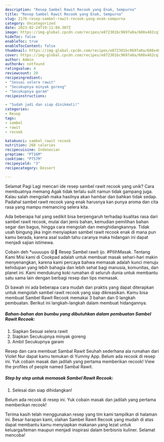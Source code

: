 ```yaml
---
description: "Resep Sambel Rawit Recook yang Enak, Sempurna"
title: "Resep Sambel Rawit Recook yang Enak, Sempurna"
slug: 2176-resep-sambel-rawit-recook-yang-enak-sempurna
category: Uncategorized
date: 2023-02-24T19:11:04.307Z
image: https://img-global.cpcdn.com/recipes/e872301bc9697a0a/680x482cq70/sambel-rawit-recook-foto-resep-utama.jpg
hideToc: false
enableToc: true
enableTocContent: false
thumbnail: https://img-global.cpcdn.com/recipes/e872301bc9697a0a/680x482cq70/sambel-rawit-recook-foto-resep-utama.jpg
cover: https://img-global.cpcdn.com/recipes/e872301bc9697a0a/680x482cq70/sambel-rawit-recook-foto-resep-utama.jpg
author: Admin
authorAv: notfound
ratingvalue: 4
reviewcount: 20
recipeingredient:
- "Sesuai selera rawit"
- "Secukupnya minyak goreng"
- "Secukupnya garam"
recipeinstructions:

- "Sudah jadi dan siap dinikmati!"
categories:
- Resep
tags:
- sambel
- rawit
- recook

katakunci: sambel rawit recook 
nutrition: 268 calories
recipecuisine: Indonesian
preptime: "PT16M"
cooktime: "PT57M"
recipeyield: "3"
recipecategory: Dessert

---
```



Selamat Pagi Lagi mencari ide resep sambel rawit recook yang unik? Cara membuatnya memang Agak tidak terlalu sulit namun tidak gampang juga. Kalau salah mengolah maka hasilnya akan hambar dan bahkan tidak sedap. Padahal sambel rawit recook yang enak harusnya kan punya aroma dan cita rasa yang mampu memancing selera kita.


Ada beberapa hal yang sedikit bisa berpengaruh terhadap kualitas rasa dari sambel rawit recook, mulai dari jenis bahan, kemudian pemilihan bahan segar dan bagus, hingga cara mengolah dan menghidangkannya. Tidak usah bingung jika ingin menyiapkan sambel rawit recook enak di mana pun kamu berada, karena asal sudah tahu caranya maka hidangan ini dapat menjadi sajian istimewa.

Cobain deh *uuuuups 😝🤭 Resep Sambel rawit ijo. #PilihMasak. Tentang Kami Misi kami di Cookpad adalah untuk membuat masak sehari-hari makin menyenangkan, karena kami percaya bahwa memasak adalah kunci menuju kehidupan yang lebih bahagia dan lebih sehat bagi manusia, komunitas, dan planet ini. Kami mendukung koki rumahan di seluruh dunia untuk membantu satu sama lain dengan berbagi resep dan tips memasak.


Di bawah ini ada beberapa cara mudah dan praktis yang dapat diterapkan untuk mengolah sambel rawit recook yang siap dikreasikan. Kamu bisa membuat Sambel Rawit Recook memakai 3 bahan dan 0 langkah pembuatan. Berikut ini langkah-langkah dalam membuat hidangannya.

<!--inarticleads1-->

##### Bahan-bahan dan bumbu yang dibutuhkan dalam pembuatan Sambel Rawit Recook:

1. Siapkan Sesuai selera rawit
1. Siapkan Secukupnya minyak goreng
1. Ambil Secukupnya garam


Resep dan cara membuat Sambal Rawit Seuhah sederhana ala rumahan dari Violet Nur dapat kamu temukan di Yummy App. Belum ada recook di resep ini. Yuk cobain masak dan jadilah yang pertama memberikan recook! View the profiles of people named Sambal Rawit. 

<!--inarticleads2-->

##### Step by step untuk memasak Sambel Rawit Recook:


1. Selesai dan siap dihidangkan!

Belum ada recook di resep ini. Yuk cobain masak dan jadilah yang pertama memberikan recook! 

Terima kasih telah menggunakan resep yang tim kami tampilkan di halaman ini. Besar harapan kami, olahan Sambel Rawit Recook yang mudah di atas dapat membantu kamu menyiapkan makanan yang lezat untuk keluarga/teman maupun menjadi inspirasi dalam berbisnis kuliner. Selamat mencoba!
